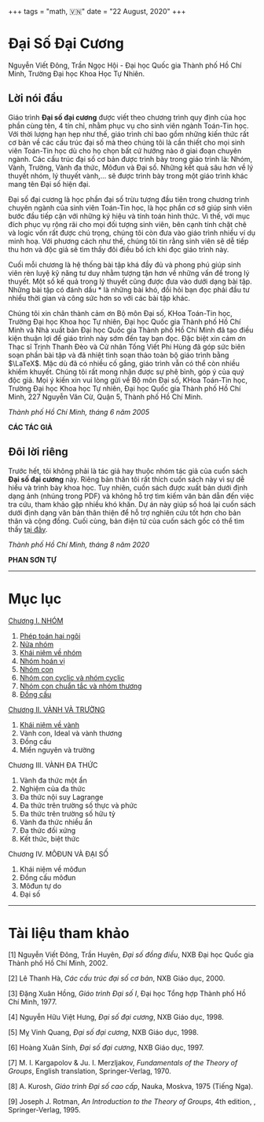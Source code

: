 +++
tags = "math, 🇻🇳"
date = "22 August, 2020"
+++

# Đại Số Đại Cương

Nguyễn Viết Đông, Trần Ngọc Hội - Đại học Quốc gia Thành phố Hồ Chí Minh, Trường Đại học Khoa Học Tự Nhiên.

## Lời nói đầu

Giáo trình **Đại số đại cương** được viết theo chương trình quy định của học phần cùng tên, 4 tín chỉ, nhằm phục vụ cho sinh viên ngành Toán-Tin học. Với thời lượng hạn hẹp như thế, giáo trình chỉ bao gồm những kiến thức rất cơ bản về các cấu trúc đại số mà theo chúng tôi là cần thiết cho mọi sinh viên Toán-Tin học dù cho họ chọn bất cứ hướng nào ở giai đoạn chuyên ngành. Các cấu trúc đại số cơ bản được trình bày trong giáo trình là: Nhóm, Vành, Trường, Vành đa thức, Môđun và Đại số. Những kết quả sâu hơn về lý thuyết nhóm, lý thuyết vành,... sẽ được trình bày trong một giáo trình khác mang tên Đại số hiện đại.

Đại số đại cương là học phần đại số trừu tượng đầu tiên trong chương trình chuyên ngành của sinh viên Toán-Tin học, là học phần cơ sở giúp sinh viên bước đầu tiếp cận với những ký hiệu và tính toán hình thức. Vì thế, với mục đích phục vụ rộng rãi cho mọi đối tượng sinh viên, bên cạnh tính chặt chẽ và logic vốn rất được chú trọng, chúng tôi còn đưa vào giáo trình nhiều ví dụ minh hoạ. Với phương cách như thế, chúng tôi tin rằng sinh viên sẽ dễ tiếp thu hơn và độc giả sẽ tìm thấy đôi điều bổ ích khi đọc giáo trình này.

Cuối mỗi chương là hệ thống bài tập khá đầy đủ và phong phú giúp sinh viên rèn luyệ kỹ năng tư duy nhằm tượng tận hơn về những vấn đề trong lý thuyết. Một số kế quả trong lý thuyết cũng được đưa vào dưới dạng bài tập. Những bài tập có đánh dấu \* là những bài khó, đồi hỏi bạn đọc phải đầu tư nhiều thời gian và công sức hơn so với các bài tập khác.

Chúng tôi xin chân thành cảm ơn Bộ môn Đại số, KHoa Toán-Tin học, Trường Đại học Khoa học Tự nhiên, Đại học Quốc gia Thành phố Hồ Chí Minh và Nhà xuất bản Đại học Quốc gia Thành phố Hồ Chí Minh đã tạo điều kiện thuận lợi để giáo trình này sớm đến tay bạn đọc. Đặc biệt xin cảm ơn Thạc sĩ Trịnh Thanh Đèo và Cử nhân Tống Viết Phi Hùng đã góp sức biên soạn phần bài tập và đã nhiệt tình soạn thảo toàn bộ giáo trình bằng $\LaTeX$. Mặc dù đã có nhiều cố gắng, giáo trình vẫn có thể còn nhiều khiếm khuyết. Chúng tôi rất mong nhận được sự phê bình, góp ý của quý độc giả. Mọi ý kiến xin vui lòng gửi về Bộ môn Đại số, KHoa Toán-Tin học, Trường Đại học Khoa học Tự nhiên, Đại học Quốc gia Thành phố Hồ Chí Minh, 227 Nguyễn Văn Cừ, Quận 5, Thành phố Hồ Chí Minh.

_Thành phố Hồ Chí Minh, tháng 6 năm 2005_

**CÁC TÁC GIẢ**

## Đôi lời riêng

Trước hết, tôi không phải là tác giả hay thuộc nhóm tác giả của cuốn sách **Đại số đại cương** này. Riêng bản thân tôi rất thích cuốn sách này vì sự dễ hiểu và trình bày khoa học. Tuy nhiên, cuốn sách được xuất bản dưới định dạng ảnh (nhúng trong PDF) và không hỗ trợ tìm kiếm văn bản dẫn đến việc tra cứu, tham khảo gặp nhiều khó khăn. Dự án này giúp số hoá lại cuốn sách dưới định dạng văn bản thân thiện để hỗ trợ nghiên cứu tốt hơn cho bản thân và cộng đồng. Cuối cùng, bản điện tử của cuốn sách gốc có thể tìm thấy [tại đây](/static/Đại%20Số%20Đại%20Cương.pdf).

_Thành phố Hồ Chí Minh, tháng 8 năm 2020_

**PHAN SƠN TỰ**

---

# Mục lục

[Chương I. NHÓM](/blog/dai-so-dai-cuong/chuong-i-nhom)

1. [Phép toán hai ngôi](/blog/dai-so-dai-cuong/chuong-i-nhom#1-phép-toán-hai-ngôi)
2. [Nửa nhóm](/blog/dai-so-dai-cuong/chuong-i-nhom#2-nửa-nhóm)
3. [Khái niệm về nhóm](/blog/dai-so-dai-cuong/chuong-i-nhom#3-khái-niệm-về-nhóm)
4. [Nhóm hoán vị](/blog/dai-so-dai-cuong/chuong-i-nhom#4-nhóm-hoán-vị)
5. [Nhóm con](/blog/dai-so-dai-cuong/chuong-i-nhom#5-nhóm-con)
6. [Nhóm con cyclic và nhóm cyclic](/blog/dai-so-dai-cuong/chuong-i-nhom#6-nhóm-con-cyclic-và-nhóm-cyclic)
7. [Nhóm con chuẩn tắc và nhóm thương](/blog/dai-so-dai-cuong/chuong-i-nhom#7-nhóm-con-chuẩn-tắc-và-nhóm-thương)
8. [Đồng cấu](/blog/dai-so-dai-cuong/chuong-i-nhom#8-đồng-cấu)

[Chương II. VÀNH VÀ TRƯỜNG](/blog/dai-so-dai-cuong/chuong-ii-vanh-va-truong)

1. [Khái niệm về vành](/blog/dai-so-dai-cuong/chuong-ii-vanh-va-truong#1-khai-niem-ve-vanh)
2. Vành con, Ideal và vành thương
3. Đồng cấu
4. Miền nguyên và trường

Chương III. VÀNH ĐA THỨC

1. Vành đa thức một ẩn
2. Nghiệm của đa thức
3. Đa thức nội suy Lagrange
4. Đa thức trên trường số thực và phức
5. Đa thức trên trường số hữu tỷ
6. Vành đa thức nhiều ẩn
7. Đa thức đối xứng
8. Kết thức, biệt thức

Chương IV. MÔĐUN VÀ ĐẠI SỐ

1. Khái niệm về môđun
2. Đồng cấu môđun
3. Môđun tự do
4. Đại số

---

# Tài liệu tham khảo

[1] Nguyễn Viết Đông, Trần Huyên, _Đại số đồng điều_, NXB Đại học Quốc gia Thành phố Hồ Chí Minh, 2002.

[2] Lê Thanh Hà, _Các cấu trúc đại số cơ bản_, NXB Giáo dục, 2000.

[3] Đặng Xuân Hồng, _Giáo trình Đại số I_, Đại học Tổng hợp Thành phố Hồ Chí Minh, 1977.

[4] Nguyễn Hữu Việt Hưng, _Đại số đại cương_, NXB Giáo dục, 1998.

[5] Mỵ Vinh Quang, _Đại số đại cương_, NXB Giáo dục, 1998.

[6] Hoàng Xuân Sính, _Đại số đại cương_, NXB Giáo dục, 1997.

[7] M. I. Kargapolov & Ju. I. Merzljakov, _Fundamentals of the Theory of Groups_, English translation, Springer-Verlag, 1970.

[8] A. Kurosh, _Giáo trình Đại số cao cấp_, Nauka, Moskva, 1975 (Tiếng Nga).

[9] Joseph J. Rotman, _An Introduction to the Theory of Groups_, 4th edition, , Springer-Verlag, 1995.
